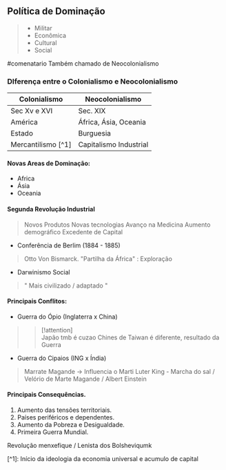 ## Política de Dominação

> - Militar
> - Econômica
> - Cultural
> - Social

#comenatario Também chamado de Neocolonialismo 

### DIferença entre o Colonialismo e Neocolonialismo

| Colonialismo        | Neocolonialismo        |
| ------------------- | ---------------------- |
| Sec Xv e XVI        | Sec. XIX               |
| América             | África, Ásia, Oceania  |
| Estado              | Burguesia              |
| Mercantilismo  [^1] | Capitalismo Industrial |
#### Novas Areas de Dominação: 
- Africa 
- Ásia
- Oceania
#### Segunda Revolução Industrial
>	Novos Produtos 
	Novas tecnologias 
	Avanço na Medicina
	Aumento demográfico
	Excedente de Capital 	

-  Conferência de Berlim (1884 - 1885)
>	Otto Von Bismarck. 
	 "Partilha da África" : Exploração 

- Darwinismo Social 
>	" Mais civilizado / adaptado " 

#### Principais Conflitos: 

- Guerra do Ópio (Inglaterra x China)
>	>[!attention]  
>	>Japão tmb é cuzao
 > Chines de Taiwan é diferente, resultado da Guerra 

- Guerra do Cipaios (ING x Índia)
> 	Marrate Magande -> Influencia o Marti Luter King 
> 		- Marcha do sal / Velório de Marte Magande / Albert Einstein

#### Principais Consequências.
1) Aumento das tensões territoriais.
2) Países periféricos e dependentes.
3) Aumento da Pobreza e Desigualdade. 
4) Primeira Guerra Mundial. 

Revolução menxefique  / Lenista dos Bolsheviqumk

[^1\]: Início da ideologia da economia universal e acumulo de capital
